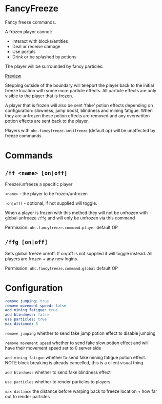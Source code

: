 FancyFreeze
===========

Fancy freeze commands.  

A frozen player cannot:

- Interact with blocks/entities
- Deal or receive damage
- Use portals
- Drink or be splashed by potions

The player will be surrounded by fancy particles:

[Preview](http://gfycat.com/VictoriousBelovedAndalusianhorse)

Stepping outside of the boundary will teleport the player back to the initial freeze location with some more particle
effects. All particle effects are only visible to the player that is frozen.

A player that is frozen will also be sent 'fake' potion effects depending on configuration: slowness, jump boost, 
blindness and mining fatigue. When they are unfrozen these potion effects are removed and any overwritten potion effects 
are sent back to the player.

Players with `uhc.fancyfreeze.antifreeze` (default op) will be unaffected by freeze commands

# Commands

## `/ff <name> [on|off]`

Freeze/unfreeze a specific player

`<name>` - the player to be frozen/unfrozen

`[on|off]` - optional, if not supplied will toggle.

When a player is frozen with this method they will not be unfrozen with global unfreeze `/ffg` and will only be unfrozen
via this command

Permission: `uhc.fancyfreeze.command.player` default OP

## `/ffg [on|off]`

Sets global freeze on/off. If on/off is not supplied it will toggle instead. All players are frozen + any new logins.

Permission: `uhc.fancyfreeze.command.global` default OP

# Configuration

```yaml
remove jumping: true
remove movement speed: false
add mining fatigue: true
add blindness: false
use particles: true
max distance: 5
```

`remove jumping` whether to send fake jump potion effect to disable jumping

`remove movement speed` whether to send fake slow potion effect and will have their movement speed set to 0 server side

`add mining fatigue` whether to send fake mining fatigue potion effect. NOTE block breaking is already cancelled, this 
is a client visual thing

`add blindness` whether to send fake blindness effect

`use particles` whether to render particles to players

`max distance` the distance before warping back to freeze location + how far out to render particles
